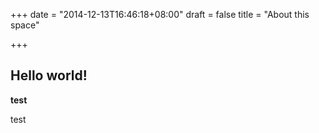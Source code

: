 +++
date = "2014-12-13T16:46:18+08:00"
draft = false
title = "About this space"

+++

## Hello world!

__test__

test
